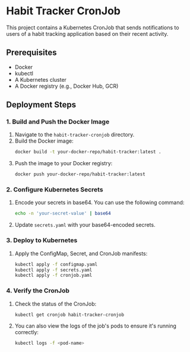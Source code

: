 # Habit Tracker CronJob

This project contains a Kubernetes CronJob that sends notifications to users of a habit tracking application based on their recent activity.

## Prerequisites

- Docker
- kubectl
- A Kubernetes cluster
- A Docker registry (e.g., Docker Hub, GCR)

## Deployment Steps

### 1. Build and Push the Docker Image

1.  Navigate to the `habit-tracker-cronjob` directory.
2.  Build the Docker image:
    ```sh
    docker build -t your-docker-repo/habit-tracker:latest .
    ```
3.  Push the image to your Docker registry:
    ```sh
    docker push your-docker-repo/habit-tracker:latest
    ```

### 2. Configure Kubernetes Secrets

1.  Encode your secrets in base64. You can use the following command:
    ```sh
    echo -n 'your-secret-value' | base64
    ```
2.  Update `secrets.yaml` with your base64-encoded secrets.

### 3. Deploy to Kubernetes

1.  Apply the ConfigMap, Secret, and CronJob manifests:
    ```sh
    kubectl apply -f configmap.yaml
    kubectl apply -f secrets.yaml
    kubectl apply -f cronjob.yaml
    ```

### 4. Verify the CronJob

1.  Check the status of the CronJob:
    ```sh
    kubectl get cronjob habit-tracker-cronjob
    ```
2.  You can also view the logs of the job's pods to ensure it's running correctly:
    ```sh
    kubectl logs -f <pod-name>
    ```
